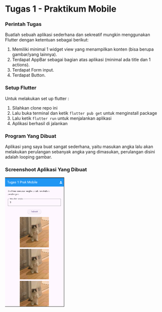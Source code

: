 # Tugas 1 - Praktikum Mobile

### Perintah Tugas

Buatlah sebuah aplikasi sederhana dan sekreatif mungkin menggunakan Flutter dengan ketentuan sebagai berikut:

1. Memiliki minimal 1 widget view yang menampilkan konten (bisa berupa gambar/yang lainnya).
2. Terdapat AppBar sebagai bagian atas aplikasi (minimal ada title dan 1 actions).
3. Terdapat Form input.
4. Terdapat Button.

### Setup Flutter

Untuk melakukan set up flutter : 

1. Silahkan clone repo ini
2. Lalu buka terminal dan ketik `flutter pub get` untuk menginstall package
3. Lalu ketik `flutter run` untuk menjalankan aplikasi
4. Aplikasi berhasil di jalankan

### Program Yang Dibuat

Aplikasi yang saya buat sangat sederhana, yaitu masukan angka lalu akan melakukan perulangan sebanyak angka yang dimasukan, perulangan disini adalah looping gambar.

### Screenshoot Aplikasi Yang Dibuat

![Screenshot](assets\ss_program.png)